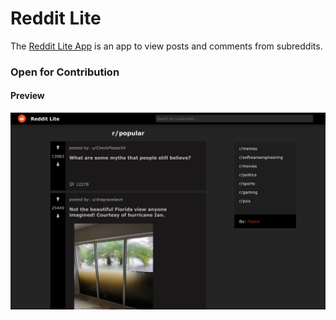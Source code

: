 # Reddit Lite

The [Reddit Lite App](https://reddit-lite-mu.vercel.app/r/popular) is an app to view posts and comments from subreddits.

### Open for Contribution

#### Preview

![Screenshot (229)](/preview.png)
